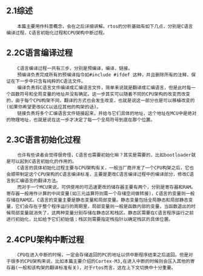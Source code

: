 ## 2.1综述 
		本篇主要用作科普概念，会在之后详细讲解。rtos的分析基础有如下几点，分别是C语言编译过程，C语言初始化过程和CPU架构中断过程。
		
## 2.2C语言编译过程
		C语言编译过程一共有三步，分别是预编译，编译，链接。
		预编译负责完成所有的预编译指令如#include #ifdef 这种，并且删除所有的注释，保证在下一步中只含有纯粹的C语法文件。
		编译负责将C语言文件编译成汇编语言文件，简单来说就是翻译成汇编语言，但是此时每一个函数符号和全局变量的地址并没有确定。这一步其实可以随着不同的CPU架构的改变而改变的，由于每个CPU构架不同，翻译的方式也会发生改变，也就是说这一部分也是可以移植改变的(如果你希望更改GCC以适应其他的构架的话)。
		链接负责将多个汇编语言文件链接起来，并给与它们具体的地址，这个地址在MCU中是绝对的物理地址，也就是说在这一步才决定了每一个全局符号到底在那个位置。

## 2.3C语言初始化过程
		也许有些读者会觉得很奇怪，C语言也需要初始化嘛？其实是需要的，比如bootloader就是可以起到C语言初始化的作用的。
		C语言的具体初始化过程主要与CPU架构有关，一般当厂商开发了一个CPU构架之后，它也会顺带制定这个CPU架构的C语言编译标准，主要是更改C语言编译过程中的编译部分，修改C语言到汇编语言的翻译方法。
		而对于一个MCU来说，可供使用的可迅速更改的储存器主要有两个，分别是寄存器和RAM。寄存器一般用作计算的中间变量(如三元运算符则需一个存储空间做转接)，C语言的变量则一般存储在RAM区。C语言的变量主要是静态变量和局部变量。静态变量包括全局静态和局部静态变量，它们会存在于整个程序运行的周期里，局部变量则一般是函数内部的变量，当函数退出的时候局部变量就消失了，这两种变量分别存储在静态区和栈区。静态区需要在C语言程序运行之前进行初始化，比如给予它们初始值；栈区则需要指定栈指针以确定栈区的具体位置。

## 2.4CPU架构中断过程
		CPU在进入中断的时候，一定会存储返回的PC的地址以供中断程序结束之后返回。但是对于很多的CPU架构来说，比如本篇主要介绍的Cortex-M3,在进入中断的时候则会压入其他的寄存器(一般和该构架的翻译标准有关)，对于rtos而言，这在上下文切换中十分重要。
